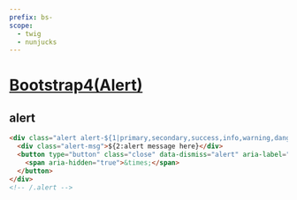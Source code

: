 ```yaml
---
prefix: bs-
scope: 
  - twig
  - nunjucks
---
```

[Bootstrap4(Alert)](https://getbootstrap.com/docs/4.6/components/alerts/)
=====================

alert
---------------------

```html
<div class="alert alert-${1|primary,secondary,success,info,warning,danger,light,dark|} alert-dismissible fade show" role="alert">
  <div class="alert-msg">${2:alert message here}</div>
  <button type="button" class="close" data-dismiss="alert" aria-label="Close">
    <span aria-hidden="true">&times;</span>
  </button>
</div>
<!-- /.alert -->
```
